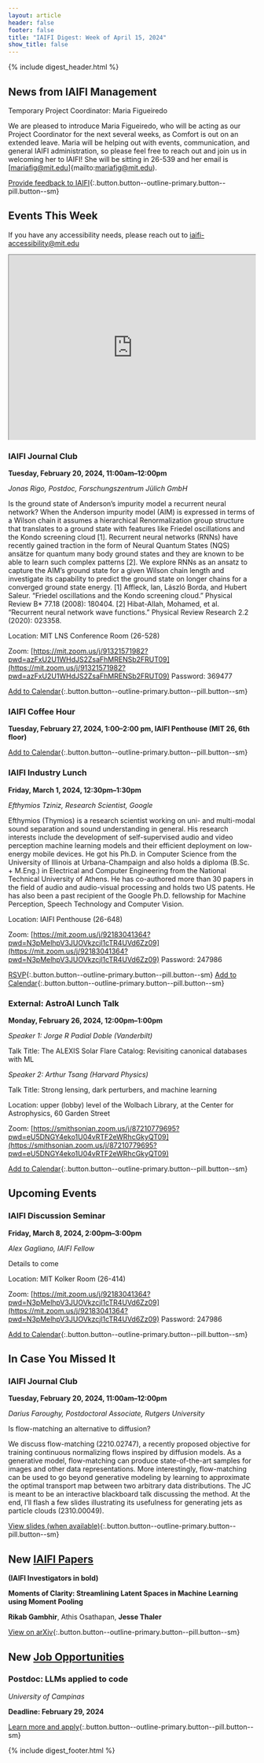 ```yaml
---
layout: article
header: false
footer: false
title: "IAIFI Digest: Week of April 15, 2024"
show_title: false
--- 
```


{% include digest_header.html %}
 
## News from IAIFI Management

Temporary Project Coordinator: Maria Figueiredo
 
We are pleased to introduce Maria Figueiredo, who will be acting as our Project Coordinator for the next several weeks, as Comfort is out on an extended leave. Maria will be helping out with events, communication, and general IAIFI administration, so please feel free to reach out and join us in welcoming her to IAIFI! She will be sitting in 26-539 and her email is [mariafig@mit.edu]{mailto:mariafig@mit.edu). 
 
[Provide feedback to IAIFI](https://forms.gle/hk2mrqjaLY8nCZrE6){:.button.button--outline-primary.button--pill.button--sm}
 
## Events This Week
 
If you have any accessibility needs, please reach out to [iaifi-accessibility@mit.edu](mailto:iaifi-accessibility@mit.edu)

<style>
.calendar-container{
    position: relative;
    Padding-bottom: 75%;
    Height: 0;
    overflow: hidden;
}
</style>

<style>
.calendar-container iframe{
    position: absolute;
    top: 0;
    left: 0;
    width: 100%;
    height: 100%;
}
</style>

<div class="calendar-container">
<iframe src="https://calendar.google.com/calendar/embed?height=600&wkst=2&ctz=America%2FNew_York&bgcolor=%23ffffff&mode=WEEK&showTabs=0&src=cDcxb2tybHAxZWJvazFpMjdtc2gzZm9kdThAZ3JvdXAuY2FsZW5kYXIuZ29vZ2xlLmNvbQ&src=YzZwNzIwMGRwbjE0c201M2owMWExZXZwODhAZ3JvdXAuY2FsZW5kYXIuZ29vZ2xlLmNvbQ&src=Zjh2NnI1dWV1bDN1anBpbzFhN2IzdDB1MjhAZ3JvdXAuY2FsZW5kYXIuZ29vZ2xlLmNvbQ&color=%23AD1457&color=%23AD1457&color=%23795548" style="border:solid 1px #777" width="800" height="600" frameborder="0" scrolling="no"></iframe>
</div>
 
### IAIFI Journal Club
**Tuesday, February 20, 2024, 11:00am–12:00pm**

*Jonas Rigo, Postdoc, Forschungszentrum Jülich GmbH*

Is the ground state of Anderson’s impurity model a recurrent neural network?
When the Anderson impurity model (AIM) is expressed in terms of a Wilson chain it assumes a hierarchical Renormalization group structure that translates to a ground state with features like Friedel oscillations and the Kondo screening cloud [1]. Recurrent neural networks (RNNs) have recently gained traction in the form of Neural Quantum States (NQS) ansätze for quantum many body ground states and they are known to be able to learn such complex patterns [2]. We explore RNNs as an ansatz to capture the AIM’s ground state for a given Wilson chain length and investigate its capability to predict the ground state on longer chains for a converged ground state energy. [1] Affleck, Ian, László Borda, and Hubert Saleur. “Friedel oscillations and the Kondo screening cloud.” Physical Review B* 77.18 (2008): 180404. [2] Hibat-Allah, Mohamed, et al. “Recurrent neural network wave functions.” Physical Review Research 2.2 (2020): 023358.

Location: MIT LNS Conference Room (26-528)

Zoom: [https://mit.zoom.us/j/91321571982?pwd=azFxU2U1WHdJS2ZsaFhMRENSb2FRUT09](https://mit.zoom.us/j/91321571982?pwd=azFxU2U1WHdJS2ZsaFhMRENSb2FRUT09)
Password: 369477

[Add to Calendar](https://calendar.google.com/calendar/u/0/r/eventedit/copy/MThqcjQyZWFpcnFicW5qNDlucGpzcGJnazNfMjAyNDAzMTJUMTUwMDAwWiBwNzFva3JscDFlYm9rMWkyN21zaDNmb2R1OEBn){:.button.button--outline-primary.button--pill.button--sm}
 
### IAIFI Coffee Hour
**Tuesday, February 27, 2024, 1:00–2:00 pm, IAIFI Penthouse (MIT 26, 6th floor)**

[Add to Calendar](https://calendar.google.com/calendar/u/0/r/eventedit/copy/MThqcjQyZWFpcnFicW5qNDlucGpzcGJnazNfMjAyNDAzMTJUMTUwMDAwWiBwNzFva3JscDFlYm9rMWkyN21zaDNmb2R1OEBn){:.button.button--outline-primary.button--pill.button--sm}
 
### IAIFI Industry Lunch
**Friday, March 1, 2024, 12:30pm–1:30pm**

*Efthymios Tziniz, Research Scientist, Google*

Efthymios (Thymios) is a research scientist working on uni- and multi-modal sound separation and sound understanding in general. His research interests include the development of self-supervised audio and video perception machine learning models and their efficient deployment on low-energy mobile devices. He got his Ph.D. in Computer Science from the University of Illinois at Urbana-Champaign and also holds a diploma (B.Sc. + M.Eng.) in Electrical and Computer Engineering from the National Technical University of Athens. He has co-authored more than 30 papers in the field of audio and audio-visual processing and holds two US patents. He has also been a past recipient of the Google Ph.D. fellowship for Machine Perception, Speech Technology and Computer Vision.

Location: IAIFI Penthouse (26-648)

Zoom: [https://mit.zoom.us/j/92183041364?pwd=N3pMelhpV3JUOVkzcjl1cTR4UVd6Zz09](https://mit.zoom.us/j/92183041364?pwd=N3pMelhpV3JUOVkzcjl1cTR4UVd6Zz09) 
Password: 247986

[RSVP](https://app.smartsheet.com/sheets/C2Wv7jxJr2h5CmQrvwGX5VQR79cx6jVRwfM7VX41){:.button.button--outline-primary.button--pill.button--sm}    [Add to Calendar](https://calendar.google.com/calendar/u/0/r/eventedit/copy/MThqcjQyZWFpcnFicW5qNDlucGpzcGJnazNfMjAyNDAzMTJUMTUwMDAwWiBwNzFva3JscDFlYm9rMWkyN21zaDNmb2R1OEBn){:.button.button--outline-primary.button--pill.button--sm}
 
### External: AstroAI Lunch Talk
**Monday, February 26, 2024, 12:00pm–1:00pm**

*Speaker 1: Jorge R Padial Doble (Vanderbilt)*

Talk Title: The ALEXIS Solar Flare Catalog:  Revisiting canonical databases with ML

*Speaker 2: Arthur Tsang (Harvard Physics)*

Talk Title: Strong lensing, dark perturbers, and machine learning

Location: upper (lobby) level of the Wolbach Library, at the Center for Astrophysics, 60 Garden Street

Zoom: [https://smithsonian.zoom.us/j/87210779695?pwd=eU5DNGY4eko1U04vRTF2eWRhcGkyQT09](https://smithsonian.zoom.us/j/87210779695?pwd=eU5DNGY4eko1U04vRTF2eWRhcGkyQT09)

[Add to Calendar](https://calendar.google.com/calendar/u/0/r/eventedit/copy/MThqcjQyZWFpcnFicW5qNDlucGpzcGJnazNfMjAyNDAzMTJUMTUwMDAwWiBwNzFva3JscDFlYm9rMWkyN21zaDNmb2R1OEBn){:.button.button--outline-primary.button--pill.button--sm}
 
## Upcoming Events
 
### IAIFI Discussion Seminar
**Friday, March 8, 2024, 2:00pm–3:00pm**

*Alex Gagliano, IAIFI Fellow* 

Details to come

Location: MIT Kolker Room (26-414)

Zoom: [https://mit.zoom.us/j/92183041364?pwd=N3pMelhpV3JUOVkzcjl1cTR4UVd6Zz09](https://mit.zoom.us/j/92183041364?pwd=N3pMelhpV3JUOVkzcjl1cTR4UVd6Zz09)
Password: 247986

[Add to Calendar](https://calendar.google.com/calendar/u/0/r/eventedit/copy/MThqcjQyZWFpcnFicW5qNDlucGpzcGJnazNfMjAyNDAzMTJUMTUwMDAwWiBwNzFva3JscDFlYm9rMWkyN21zaDNmb2R1OEBn){:.button.button--outline-primary.button--pill.button--sm}
 
## In Case You Missed It
 
### IAIFI Journal Club
**Tuesday, February 20, 2024, 11:00am–12:00pm**

*Darius Faroughy, Postdoctoral Associate, Rutgers University*

Is flow-matching an alternative to diffusion?

We discuss flow-matching (2210.02747), a recently proposed objective for training continuous normalizing flows inspired by diffusion models. As a generative model, flow-matching can produce state-of-the-art samples for images and other data representations. More interestingly, flow-matching can be used to go beyond generative modeling by learning to approximate the optimal transport map between two arbitrary data distributions. The JC is meant to be an interactive blackboard talk discussing the method. At the end, I’ll flash a few slides illustrating its usefulness for generating jets as particle clouds (2310.00049).

[View slides (when available)](https://drive.google.com/drive/u/1/folders/1YGeKH7oG4gIW8YqY3CSSWao17xOGArV0){:.button.button--outline-primary.button--pill.button--sm}

 
## New [IAIFI Papers](https://iaifi.org/papers)

**(IAIFI Investigators in bold)**
 
**Moments of Clarity: Streamlining Latent Spaces in Machine Learning using Moment Pooling**

**Rikab Gambhir**, Athis Osathapan, **Jesse Thaler**

[View on arXiv](https://arxiv.org/abs/2403.08854){:.button.button--outline-primary.button--pill.button--sm}


## New [Job Opportunities](https://iaifi.org/job-board.html)
 
### Postdoc: LLMs applied to code
*University of Campinas*

**Deadline: February 29, 2024**

[Learn more and apply](https://jobs.careers.microsoft.com/global/en/search?q=residency%20program%20cambridge&l=en_us&pg=1&pgSz=20&o=Relevance&flt=true){:.button.button--outline-primary.button--pill.button--sm}

 
{% include digest_footer.html %}

